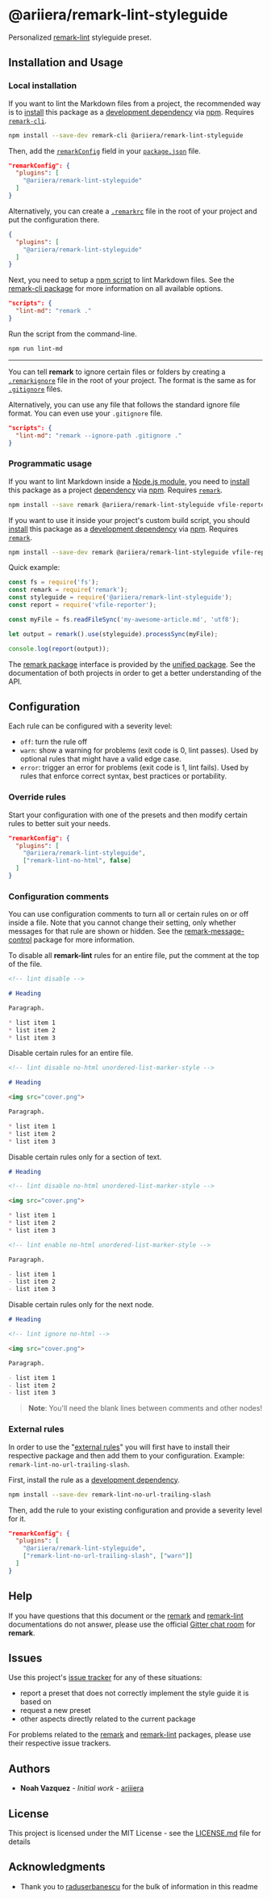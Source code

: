 # @ariiera/remark-lint-styleguide

Personalized [remark-lint][] styleguide preset.

## Installation and Usage

### Local installation

If you want to lint the Markdown files from a project, the recommended way is to [install][npm install] this package as a [development dependency][] via [npm][]. Requires [`remark-cli`][remark-cli package].

```bash
npm install --save-dev remark-cli @ariiera/remark-lint-styleguide
```

Then, add the [`remarkConfig`][unified-engine configure] field in your [`package.json`][package.json] file.

```json
"remarkConfig": {
  "plugins": [
    "@ariiera/remark-lint-styleguide"
  ]
}
```

Alternatively, you can create a [`.remarkrc`][unified-engine configure] file in the root of your project and put the configuration there.

```json
{
  "plugins": [
    "@ariiera/remark-lint-styleguide"
  ]
}
```

Next, you need to setup a [npm script][npm run-script] to lint Markdown files. See the [remark-cli package][] for more information on all available options.

```json
"scripts": {
  "lint-md": "remark ."
}
```

Run the script from the command-line.

```bash
npm run lint-md
```

----------

You can tell **remark** to ignore certain files or folders by creating a [`.remarkignore`][unified-engine ignore] file in the root of your project. The format is the same as for [`.gitignore`][gitignore] files.

Alternatively, you can use any file that follows the standard ignore file format. You can even use your `.gitignore` file.

```json
"scripts": {
  "lint-md": "remark --ignore-path .gitignore ."
}
```

### Programmatic usage

If you want to lint Markdown inside a [Node.js module][], you need to [install][npm install] this package as a project [dependency][] via [npm][]. Requires [`remark`][remark package].

```bash
npm install --save remark @ariiera/remark-lint-styleguide vfile-reporter
```

If you want to use it inside your project's custom build script, you should [install][npm install] this package as a [development dependency][] via [npm][]. Requires [`remark`][remark package].

```bash
npm install --save-dev remark @ariiera/remark-lint-styleguide vfile-reporter
```

Quick example:

```javascript
const fs = require('fs');
const remark = require('remark');
const styleguide = require('@ariiera/remark-lint-styleguide');
const report = require('vfile-reporter');

const myFile = fs.readFileSync('my-awesome-article.md', 'utf8');

let output = remark().use(styleguide).processSync(myFile);

console.log(report(output));
```

The [remark package][] interface is provided by the [unified package][]. See the documentation of both projects in order to get a better understanding of the API.

## Configuration

Each rule can be configured with a severity level:

- `off`: turn the rule off
- `warn`: show a warning for problems (exit code is 0, lint passes). Used by optional rules that might have a valid edge case.
- `error`: trigger an error for problems (exit code is 1, lint fails). Used by rules that enforce correct syntax, best practices or portability.

### Override rules

Start your configuration with one of the presets and then modify certain rules to better suit your needs.


```json
"remarkConfig": {
  "plugins": [
    "@ariiera/remark-lint-styleguide",
    ["remark-lint-no-html", false]
  ]
}
```

### Configuration comments

You can use configuration comments to turn all or certain rules on or off inside a file. Note that you cannot change their setting, only whether messages for that rule are shown or hidden. See the [remark-message-control][] package for more information.

To disable all **remark-lint** rules for an entire file, put the comment at the top of the file.

```markdown
<!-- lint disable -->

# Heading

Paragraph.

* list item 1
* list item 2
* list item 3
```

Disable certain rules for an entire file.

```markdown
<!-- lint disable no-html unordered-list-marker-style -->

# Heading

<img src="cover.png">

Paragraph.

* list item 1
* list item 2
* list item 3
```

Disable certain rules only for a section of text.

```markdown
# Heading

<!-- lint disable no-html unordered-list-marker-style -->

<img src="cover.png">

* list item 1
* list item 2
* list item 3

<!-- lint enable no-html unordered-list-marker-style -->

Paragraph.

- list item 1
- list item 2
- list item 3
```

Disable certain rules only for the next node.

```markdown
# Heading

<!-- lint ignore no-html -->

<img src="cover.png">

Paragraph.

- list item 1
- list item 2
- list item 3
```

> **Note**: You'll need the blank lines between comments and other nodes!

### External rules

In order to use the "[external rules][]" you will first have to install their respective package and then add them to your configuration. Example: `remark-lint-no-url-trailing-slash`.

First, install the rule as a [development dependency][].

```bash
npm install --save-dev remark-lint-no-url-trailing-slash
```

Then, add the rule to your existing configuration and provide a severity level for it.

```json
"remarkConfig": {
  "plugins": [
    "@ariiera/remark-lint-styleguide",
    ["remark-lint-no-url-trailing-slash", ["warn"]]
  ]
}
```

## Help

If you have questions that this document or the [remark][] and [remark-lint][] documentations do not answer, please use the official [Gitter chat room][gitter remark] for **remark**.

## Issues

Use this project's [issue tracker][] for any of these situations:

- report a preset that does not correctly implement the style guide it is based on
- request a new preset
- other aspects directly related to the current package

For problems related to the [remark][] and [remark-lint][] packages, please use their respective issue trackers.

## Authors

* **Noah Vazquez** - *Initial work* - [ariiiera][]


## License

This project is licensed under the MIT License - see the [LICENSE.md](LICENSE.md) file for details

## Acknowledgments

* Thank you to [raduserbanescu][] for the bulk of information in this readme

<!-- Definitions -->

[remark]: https://github.com/wooorm/remark
[remark-lint]: https://github.com/wooorm/remark-lint
[external rules]: https://github.com/wooorm/remark-lint#list-of-external-rules
[gitter remark]: https://gitter.im/wooorm/remark

[remark-cli package]: https://github.com/wooorm/remark/tree/master/packages/remark-cli
[remark package]: https://github.com/wooorm/remark/tree/master/packages/remark
[unified-engine configure]: https://github.com/unifiedjs/unified-engine/blob/master/doc/configure.md
[unified-engine ignore]: https://github.com/unifiedjs/unified-engine/blob/master/doc/ignore.md
[unified package]: https://github.com/unifiedjs/unified
[remark-message-control]: https://github.com/wooorm/remark-message-control#markers

[npm]: https://www.npmjs.com/ "npm is the package manager for Node.js"
[npm install]: https://docs.npmjs.com/cli/install
[npm run-script]: https://docs.npmjs.com/cli/run-script
[package.json]: https://docs.npmjs.com/files/package.json
[development dependency]: https://docs.npmjs.com/files/package.json#devdependencies
[dependency]: https://docs.npmjs.com/files/package.json#dependencies

[node.js module]: https://nodejs.org/api/modules.html

[gitignore]: https://git-scm.com/docs/gitignore

[issue tracker]: https://github.com/ariiiera/remark-lint-styleguide/issues
[ariiiera]: https://github.com/ariiiera
[raduserbanescu]: https://github.com/raduserbanescu
